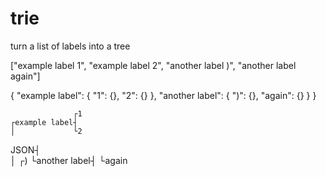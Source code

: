 # trie
turn a list of labels into a tree

["example label 1", "example label 2", "another label )", "another label again"]

{
  "example label": {
    "1": {},
    "2": {}
  },
  "another label": {
    ")": {},
    "again": {}
  }
}

                  ┌1
    ┌example label┤ 
    │             └2
JSON┤               
    │             ┌)
    └another label┤ 
                  └again
